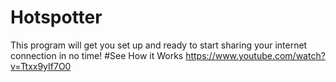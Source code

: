 # Hotspotter
This program will get you set up and ready to start sharing your internet connection in no time!
#See How it Works
https://www.youtube.com/watch?v=Ttxx9yIf7O0
